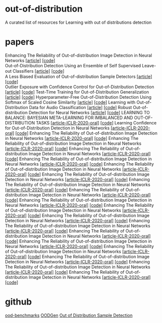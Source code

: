 
# out-of-distribution
A curated list of resources for Learning with out of distributions detection
# papers
Enhancing The Reliability of Out-of-distribution Image Detection in Neural Networks [[article]](https://arxiv.org/abs/1706.02690) [[code]](https://github.com/ShiyuLiang/odin-pytorch)  
Out-of-Distribution Detection Using an Ensemble of Self Supervised Leave-out Classiﬁers [[article]](http://openaccess.thecvf.com/content_ECCV_2018/papers/Apoorv_Vyas_Out-of-Distribution_Detection_Using_ECCV_2018_paper.pdf) [[code]](https://github.com/YU1ut/Ensemble-of-Leave-out-Classifiers)  
A Less Biased Evaluation of Out-of-distribution Sample Detectors [[article]](https://arxiv.org/abs/1809.04729) [[code]](https://github.com/ashafaei/OD-test)  
Outlier Exposure with Confidence Control for Out-of-Distribution Detection [[article]](https://arxiv.org/abs/1906.03509) [[code]](https://github.com/nazim1021/OOD-detection-using-OECC) 
Test-Time Training for Out-of-Distribution Generalization [[article]](https://arxiv.org/abs/1909.13231) [[code]](https://github.com/yueatsprograms/ttt_imagenet_release) 
Hyperparameter-Free Out-of-Distribution Detection Using Softmax of Scaled Cosine Similarity [[article]](https://arxiv.org/abs/1905.10628) [[code]](https://github.com/engkarat/cosine-ood-detector) 
Learning with Out-of-Distribution Data for Audio Classification [[article]](https://arxiv.org/abs/2002.04683) [[code]](https://github.com/tqbl/ood_audio) 
Robust Out-of-distribution Detection for Neural Networks [[article]](https://arxiv.org/abs/2003.09711) [[code]](https://github.com/jfc43/robust-ood-detection) 
LEARNING TO BALANCE: BAYESIAN META-LEARNING FOR IMBALANCED AND OUT-OF-DISTRIBUTION TASKS [[article-ICLR-2020-oral]](https://openreview.net/pdf?id=rkeZIJBYvr) [[code]](https://github.com/haebeom-lee/l2b) 
Learning Confidence for Out-of-Distribution Detection in Neural Networks [[article-ICLR-2020-oral]](https://arxiv.org/abs/1802.04865) [[code]](https://github.com/uoguelph-mlrg/confidence_estimation)
Enhancing The Reliability of Out-of-distribution Image Detection in Neural Networks [[article-ICLR-2020-oral]](https://arxiv.org/abs/1706.02690) [[code]](https://github.com/facebookresearch/odin)
Enhancing The Reliability of Out-of-distribution Image Detection in Neural Networks [[article-ICLR-2020-oral]](https://arxiv.org/abs/1706.02690) [[code]](https://github.com/facebookresearch/odin)
Enhancing The Reliability of Out-of-distribution Image Detection in Neural Networks [[article-ICLR-2020-oral]](https://arxiv.org/abs/1706.02690) [[code]](https://github.com/facebookresearch/odin)
Enhancing The Reliability of Out-of-distribution Image Detection in Neural Networks [[article-ICLR-2020-oral]](https://arxiv.org/abs/1706.02690) [[code]](https://github.com/facebookresearch/odin)
Enhancing The Reliability of Out-of-distribution Image Detection in Neural Networks [[article-ICLR-2020-oral]](https://arxiv.org/abs/1706.02690) [[code]](https://github.com/facebookresearch/odin)
Enhancing The Reliability of Out-of-distribution Image Detection in Neural Networks [[article-ICLR-2020-oral]](https://arxiv.org/abs/1706.02690) [[code]](https://github.com/facebookresearch/odin)
Enhancing The Reliability of Out-of-distribution Image Detection in Neural Networks [[article-ICLR-2020-oral]](https://arxiv.org/abs/1706.02690) [[code]](https://github.com/facebookresearch/odin)
Enhancing The Reliability of Out-of-distribution Image Detection in Neural Networks [[article-ICLR-2020-oral]](https://arxiv.org/abs/1706.02690) [[code]](https://github.com/facebookresearch/odin)
Enhancing The Reliability of Out-of-distribution Image Detection in Neural Networks [[article-ICLR-2020-oral]](https://arxiv.org/abs/1706.02690) [[code]](https://github.com/facebookresearch/odin)
Enhancing The Reliability of Out-of-distribution Image Detection in Neural Networks [[article-ICLR-2020-oral]](https://arxiv.org/abs/1706.02690) [[code]](https://github.com/facebookresearch/odin)
Enhancing The Reliability of Out-of-distribution Image Detection in Neural Networks [[article-ICLR-2020-oral]](https://arxiv.org/abs/1706.02690) [[code]](https://github.com/facebookresearch/odin)
Enhancing The Reliability of Out-of-distribution Image Detection in Neural Networks [[article-ICLR-2020-oral]](https://arxiv.org/abs/1706.02690) [[code]](https://github.com/facebookresearch/odin)
Enhancing The Reliability of Out-of-distribution Image Detection in Neural Networks [[article-ICLR-2020-oral]](https://arxiv.org/abs/1706.02690) [[code]](https://github.com/facebookresearch/odin)
Enhancing The Reliability of Out-of-distribution Image Detection in Neural Networks [[article-ICLR-2020-oral]](https://arxiv.org/abs/1706.02690) [[code]](https://github.com/facebookresearch/odin)
Enhancing The Reliability of Out-of-distribution Image Detection in Neural Networks [[article-ICLR-2020-oral]](https://arxiv.org/abs/1706.02690) [[code]](https://github.com/facebookresearch/odin)
Enhancing The Reliability of Out-of-distribution Image Detection in Neural Networks [[article-ICLR-2020-oral]](https://arxiv.org/abs/1706.02690) [[code]](https://github.com/facebookresearch/odin)
Enhancing The Reliability of Out-of-distribution Image Detection in Neural Networks [[article-ICLR-2020-oral]](https://arxiv.org/abs/1706.02690) [[code]](https://github.com/facebookresearch/odin)
Enhancing The Reliability of Out-of-distribution Image Detection in Neural Networks [[article-ICLR-2020-oral]](https://arxiv.org/abs/1706.02690) [[code]](https://github.com/facebookresearch/odin)

# github
[ood-benchmarks](https://github.com/eminorhan/ood-benchmarks)
[OODGen](https://github.com/sverneka/OODGen)
[Out of Distribution Sample Detection](https://github.com/ashafaei/out-of-distribution-detection)
